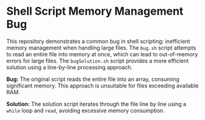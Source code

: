 # Shell Script Memory Management Bug

This repository demonstrates a common bug in shell scripting: inefficient memory management when handling large files. The `bug.sh` script attempts to read an entire file into memory at once, which can lead to out-of-memory errors for large files.  The `bugSolution.sh` script provides a more efficient solution using a line-by-line processing approach.

**Bug:**
The original script reads the entire file into an array, consuming significant memory.  This approach is unsuitable for files exceeding available RAM.

**Solution:**
The solution script iterates through the file line by line using a `while` loop and `read`, avoiding excessive memory consumption.